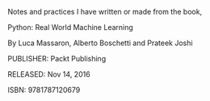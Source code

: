 Notes and practices I have written or made from the book,

Python: Real World Machine Learning

By Luca Massaron, Alberto Boschetti and Prateek Joshi

PUBLISHER: Packt Publishing

RELEASED: Nov 14, 2016

ISBN: 9781787120679
